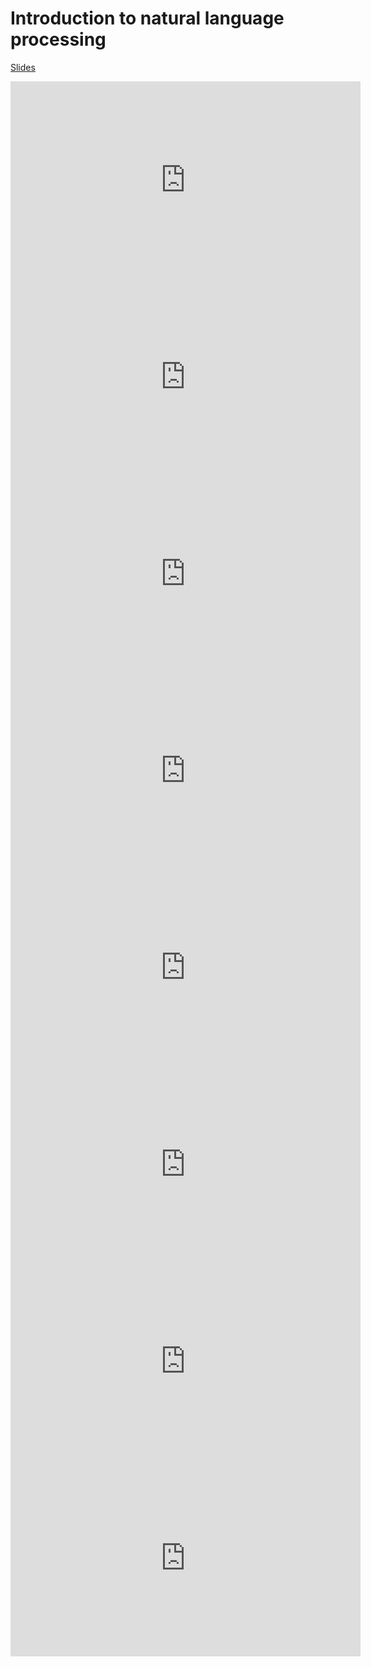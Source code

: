 # Introduction to natural language processing

[Slides](https://docs.google.com/presentation/d/1cQA_sqzP3VEisP3mClnzmdFw1YzA9u39qLNvdBORKyg/edit?usp=sharing)

<iframe width="560" height="315" src="https://www.youtube.com/embed/xA4xadv-Ki4?si=qCbzB0NrfAd_hQ_g" title="YouTube video player" frameborder="0" allow="accelerometer; autoplay; clipboard-write; encrypted-media; gyroscope; picture-in-picture; web-share" allowfullscreen></iframe>

<iframe width="560" height="315" src="https://www.youtube.com/embed/vKVQ2VtHlIw?si=-FCtCBNRXxiE8XTv" title="YouTube video player" frameborder="0" allow="accelerometer; autoplay; clipboard-write; encrypted-media; gyroscope; picture-in-picture; web-share" allowfullscreen></iframe>

<iframe width="560" height="315" src="https://www.youtube.com/embed/GtG8LSdBxms?si=SumoK1H2m8rxkw_I" title="YouTube video player" frameborder="0" allow="accelerometer; autoplay; clipboard-write; encrypted-media; gyroscope; picture-in-picture; web-share" allowfullscreen></iframe>

<iframe width="560" height="315" src="https://www.youtube.com/embed/8SmCXhxEPBY?si=WuK5r1wxsI-xTUjr" title="YouTube video player" frameborder="0" allow="accelerometer; autoplay; clipboard-write; encrypted-media; gyroscope; picture-in-picture; web-share" allowfullscreen></iframe>

<iframe width="560" height="315" src="https://www.youtube.com/embed/zOLgQnBrfxk?si=Kl8PZouw02c0tD0r" title="YouTube video player" frameborder="0" allow="accelerometer; autoplay; clipboard-write; encrypted-media; gyroscope; picture-in-picture; web-share" allowfullscreen></iframe>

<iframe width="560" height="315" src="https://www.youtube.com/embed/ZZx6lkPoqoc?si=b_6Gvu4DneJzNgON" title="YouTube video player" frameborder="0" allow="accelerometer; autoplay; clipboard-write; encrypted-media; gyroscope; picture-in-picture; web-share" allowfullscreen></iframe>

<iframe width="560" height="315" src="https://www.youtube.com/embed/ZUWkkfR7raA?si=ZO72B5Hbq27vdsM0" title="YouTube video player" frameborder="0" allow="accelerometer; autoplay; clipboard-write; encrypted-media; gyroscope; picture-in-picture; web-share" allowfullscreen></iframe>

<iframe width="560" height="315" src="https://www.youtube.com/embed/FxKSQXQ_BEg?si=dV0ege-qyGcNYN5M" title="YouTube video player" frameborder="0" allow="accelerometer; autoplay; clipboard-write; encrypted-media; gyroscope; picture-in-picture; web-share" allowfullscreen></iframe>



<!-- ## Practical session

[Practical session](https://minhaskamal.github.io/DownGit/#/home?url=https://github.com/wikistat/AI-Frameworks/blob/website/nlp/INSA_NLP_TP.ipynb)
[![Open In Colab](https://colab.research.google.com/assets/colab-badge.svg)](https://colab.research.google.com/github/wikistat/AI-Frameworks/blob/website/code/nlp/INSA_NLP_TP.ipynb)

[Solution](https://minhaskamal.github.io/DownGit/#/home?url=https://github.com/wikistat/AI-Frameworks/blob/website/code/nlp/INSA_NLP_TP_solutions.ipynb)
[![Open In Colab](https://colab.research.google.com/assets/colab-badge.svg)](https://colab.research.google.com/github/wikistat/AI-Frameworks/blob/website/code/nlp/INSA_NLP_TP_solutions.ipynb)

Additional resource: TP on neural translation with PyTorch (taken from Supaero SDD NLP course) [![Open In Colab](https://colab.research.google.com/assets/colab-badge.svg)](https://colab.research.google.com/github/wikistat/AI-Frameworks/blob/website/code/nlp/Natural_Language_Generation_pyTorch.ipynb) -->